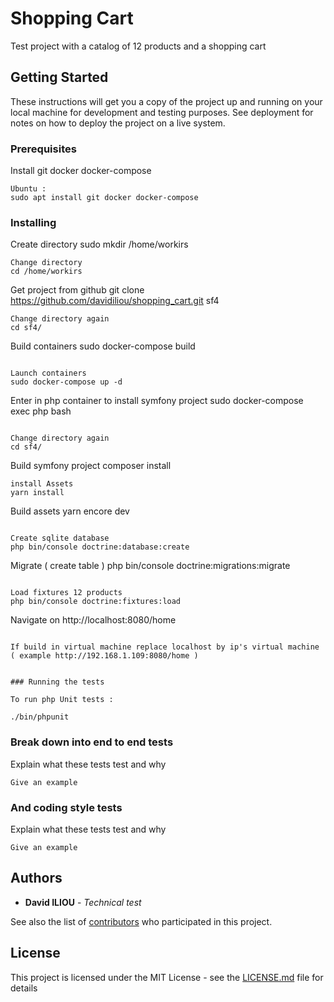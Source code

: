 # Shopping Cart

Test project with a catalog of 12 products and a shopping cart

## Getting Started

These instructions will get you a copy of the project up and running on your local machine for development and testing purposes. See deployment for notes on how to deploy the project on a live system.

### Prerequisites

Install git docker docker-compose
```
Ubuntu : 
sudo apt install git docker docker-compose
```

### Installing

Create directory
sudo mkdir /home/workirs
```
Change directory
cd /home/workirs
```
Get project from github
git clone https://github.com/davidiliou/shopping_cart.git sf4
```
Change directory again
cd sf4/
```
Build containers
sudo docker-compose build
```

Launch containers
sudo docker-compose up -d
```
Enter in php container to install symfony project
sudo docker-compose exec php bash
```

Change directory again
cd sf4/
```
Build symfony project
composer install
```
install Assets
yarn install
```

Build assets
yarn encore dev
```

Create sqlite database
php bin/console doctrine:database:create
```
Migrate ( create table )
php bin/console doctrine:migrations:migrate
```

Load fixtures 12 products
php bin/console doctrine:fixtures:load
```

Navigate on
http://localhost:8080/home
```

If build in virtual machine replace localhost by ip's virtual machine ( example http://192.168.1.109:8080/home )


### Running the tests

To run php Unit tests :

./bin/phpunit
```

### Break down into end to end tests

Explain what these tests test and why

```
Give an example
```

### And coding style tests

Explain what these tests test and why

```
Give an example
```


## Authors

* **David ILIOU** - *Technical test*

See also the list of [contributors](https://github.com/your/project/contributors) who participated in this project.

## License

This project is licensed under the MIT License - see the [LICENSE.md](LICENSE.md) file for details
